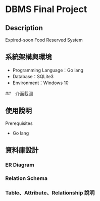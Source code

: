 # DBMS Final Project

## Description

Expired-soon Food Reserved System

## 系統架構與環境

- Programming Language：Go lang
- Database：SQLite3
- Environment：Windows 10

##　介面截圖


## 使用說明

Prerequisites

- Go lang

## 資料庫設計

### ER Diagram

### Relation Schema

### Table、Attribute、Relationship 說明

